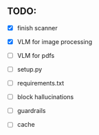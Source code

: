 ## TODO:
- [x] finish scanner
- [x] VLM for image processing
- [ ] VLM for pdfs
	
- [ ] setup.py
- [ ] requirements.txt
- [ ] block hallucinations
- [ ] guardrails
- [ ] cache
